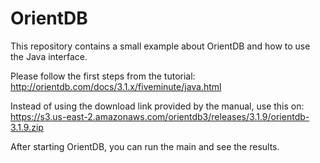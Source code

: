# OrientDB
This repository contains a small example about OrientDB and how to use the Java interface.

Please follow the first steps from the tutorial: <br>
http://orientdb.com/docs/3.1.x/fiveminute/java.html

Instead of using the download link provided by the manual, use this on: <br>
https://s3.us-east-2.amazonaws.com/orientdb3/releases/3.1.9/orientdb-3.1.9.zip

After starting OrientDB, you can run the main and see the results.
